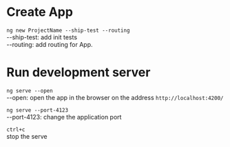 # Create App

`ng new ProjectName --ship-test --routing`  
--ship-test: add init tests  
--routing: add routing for App.

# Run development server

`ng serve --open`  
--open: open the app in the browser on the address `http://localhost:4200/`

`ng serve --port-4123`  
--port-4123: change the application port

`ctrl+c`  
stop the serve